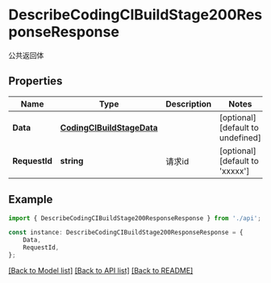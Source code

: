 # DescribeCodingCIBuildStage200ResponseResponse

公共返回体

## Properties

Name | Type | Description | Notes
------------ | ------------- | ------------- | -------------
**Data** | [**CodingCIBuildStageData**](CodingCIBuildStageData.md) |  | [optional] [default to undefined]
**RequestId** | **string** | 请求id | [optional] [default to 'xxxxx']

## Example

```typescript
import { DescribeCodingCIBuildStage200ResponseResponse } from './api';

const instance: DescribeCodingCIBuildStage200ResponseResponse = {
    Data,
    RequestId,
};
```

[[Back to Model list]](../README.md#documentation-for-models) [[Back to API list]](../README.md#documentation-for-api-endpoints) [[Back to README]](../README.md)
